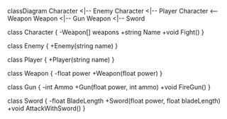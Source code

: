 classDiagram
Character <|-- Enemy
Character <|-- Player
Character <-- Weapon
Weapon <|-- Gun
Weapon <|-- Sword

class Character {
    -Weapon[] weapons
    +string Name
    +void Fight()
}

class Enemy {
    +Enemy(string name)
}

class Player {
    +Player(string name)
}

class Weapon {
    -float power
    +Weapon(float power)
}

class Gun {
    -int Ammo
    +Gun(float power, int ammo)
    +void FireGun()
}

class Sword {
    -float BladeLength
    +Sword(float power, float bladeLength)
    +void AttackWithSword()
}